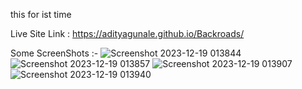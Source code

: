 this for ist time

Live Site Link : https://adityagunale.github.io/Backroads/

Some ScreenShots :-
![Screenshot 2023-12-19 013844](https://github.com/adityagunale/Backroads/assets/121552299/e0f6d2ab-71b5-4349-8528-15b5bd114434)
![Screenshot 2023-12-19 013857](https://github.com/adityagunale/Backroads/assets/121552299/618c87b0-ed3d-4f15-a248-c4e6474439f0)
![Screenshot 2023-12-19 013907](https://github.com/adityagunale/Backroads/assets/121552299/621dc1de-101b-4046-bdde-923a952e65f2)
![Screenshot 2023-12-19 013940](https://github.com/adityagunale/Backroads/assets/121552299/f65dd2a5-6f7d-4caa-b9d3-4da080cee1b5)
